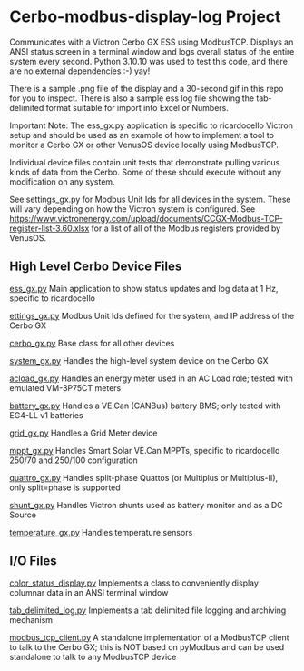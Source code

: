 # Cerbo-modbus-display-log Project

Communicates with a Victron Cerbo GX ESS using ModbusTCP.
Displays an ANSI status screen in a terminal window and logs overall status of the entire system every second.
Python 3.10.10 was used to test this code, and there are no external dependencies :-) yay!

There is a sample .png file of the display and a 30-second gif in this repo for you to inspect.
There is also a sample ess log file showing the tab-delimited format suitable for import into Excel or Numbers.

Important Note: The ess_gx.py application is specific to ricardocello Victron setup and should be used as an example of how to implement a tool to monitor a Cerbo GX or other VenusOS device locally using ModbusTCP.

Individual device files contain unit tests that demonstrate pulling various kinds of data from the Cerbo. Some of these should execute without any modification on any system.

See settings_gx.py for Modbus Unit Ids for all devices in the system. These will vary depending on how the Victron system is configured.
See https://www.victronenergy.com/upload/documents/CCGX-Modbus-TCP-register-list-3.60.xlsx for a list of all of the Modbus registers provided by VenusOS.

## High Level Cerbo Device Files 

[ess_gx.py](ess_gx.py)        Main application to show status updates and log data at 1 Hz, specific to ricardocello

[ettings_gx.py](settings_gx.py)   Modbus Unit Ids defined for the system, and IP address of the Cerbo GX

[cerbo_gx.py](cerbo_gs.py)        Base class for all other devices

[system_gx.py](system_gx.py)       Handles the high-level system device on the Cerbo GX

[acload_gx.py](acload_gx.py)       Handles an energy meter used in an AC Load role; tested with emulated VM-3P75CT meters

[battery_gx.py](battery_gx.py)      Handles a VE.Can (CANBus) battery BMS; only tested with EG4-LL v1 batteries

[grid_gx.py](grid_gx.py)         Handles a Grid Meter device

[mppt_gx.py](mppt_gx.py)         Handles Smart Solar VE.Can MPPTs, specific to ricardocello 250/70 and 250/100 configuration

[quattro_gx.py](quattro_gx.py)      Handles split-phase Quattos (or Multiplus or Multiplus-II), only split=phase is supported

[shunt_gx.py](shunt_gs.py)        Handles Victron shunts used as battery monitor and as a DC Source

[temperature_gx.py](temperature_gx.py)  Handles temperature sensors

## I/O Files

[color_status_display.py](color_status_display.py)   Implements a class to conveniently display columnar data in an ANSI terminal window

[tab_delimited_log.py](tab_delimited_log.py)      Implements a tab delimited file logging and archiving mechanism

[modbus_tcp_client.py](modbus_tcp_client.py)     A standalone implementation of a ModbusTCP client to talk to the Cerbo GX;
                          this is NOT based on pyModbus and can be used standalone to talk to any ModbusTCP device

